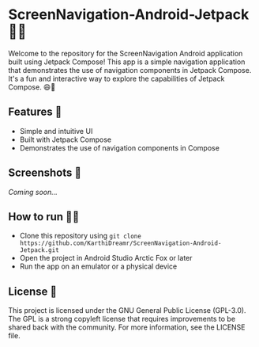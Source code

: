 # ScreenNavigation-Android-Jetpack 🎉📱

Welcome to the repository for the ScreenNavigation Android application built using Jetpack Compose! This app is a simple navigation application that demonstrates the use of navigation components in Jetpack Compose. It's a fun and interactive way to explore the capabilities of Jetpack Compose. 😄🚀

## Features 🎯

- Simple and intuitive UI
- Built with Jetpack Compose
- Demonstrates the use of navigation components in Compose

## Screenshots 📸

*Coming soon...*

## How to run 🏃‍♂️

- Clone this repository using `git clone https://github.com/KarthiDreamr/ScreenNavigation-Android-Jetpack.git`
- Open the project in Android Studio Arctic Fox or later
- Run the app on an emulator or a physical device

## License 📝

This project is licensed under the GNU General Public License (GPL-3.0). The GPL is a strong copyleft license that requires improvements to be shared back with the community. For more information, see the LICENSE file.
